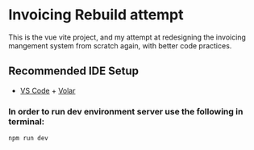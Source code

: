 # Invoicing Rebuild attempt

This is the vue vite project, and my attempt at redesigning the invoicing mangement system from scratch again, with better code practices.

## Recommended IDE Setup

- [VS Code](https://code.visualstudio.com/) + [Volar](https://marketplace.visualstudio.com/items?itemName=Vue.volar)


### In order to run dev environment server use the following in terminal:
```
npm run dev
```
